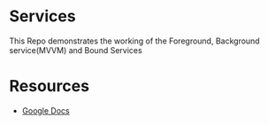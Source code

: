 # Services
This Repo demonstrates the working of the Foreground, Background service(MVVM) and Bound Services

# Resources
- [Google Docs](https://developer.android.com/guide/components/services)
